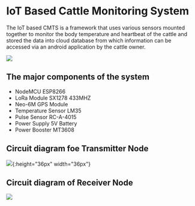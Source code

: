 # IoT Based Cattle Monitoring System

The IoT based CMTS is a framework that uses various sensors mounted together to monitor the body temperature and heartbeat of the cattle and stored the data into cloud database from which information can be accessed via an android application by the cattle owner.

![](https://github.com/hirokjyoti-k/Cattle-Tracker/blob/master/images/system.png)

## The major components of the system

- NodeMCU ESP8266
- LoRa Module SX1278 433MHZ
- Neo-6M GPS Module
- Temperature Sensor LM35
- Pulse Sensor RC-A-4015 
- Power Supply 5V Battery
- Power Booster MT3608


## Circuit diagram foe Transmitter Node
![](https://github.com/hirokjyoti-k/Cattle-Tracker/blob/master/images/transmitter.jpg){:height="36px" width="36px"}



## Circuit diagram of Receiver Node
![](https://github.com/hirokjyoti-k/Cattle-Tracker/blob/master/images/receiver.jpg)


